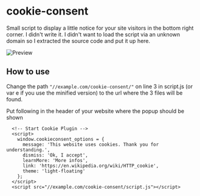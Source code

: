 # cookie-consent

Small script to display a little notice for your site visitors in the bottom right corner.
I didn't write it. I didn't want to load the script via an unknown domain so I extracted the source code and put it up here.

![Preview](https://puu.sh/ymwOO/f002b0a5c9.png)

## How to use

Change the path `"//example.com/cookie-consent/"` on line 3 in script.js (or var e if you use the minified version) to the url where the 3 files will be found.

Put following in the header of your website where the popup should be shown
```
  <!-- Start Cookie Plugin -->
  <script>
    window.cookieconsent_options = {
      message: 'This website uses cookies. Thank you for understanding.',
      dismiss: 'Ok, I accept',
      learnMore: 'More infos',
      link: 'https://en.wikipedia.org/wiki/HTTP_cookie',
      theme: 'light-floating'
    };
  </script>
  <script src="//example.com/cookie-consent/script.js"></script>
```

